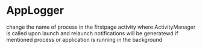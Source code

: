 # AppLogger
change the name of process in the firstpage activity where ActivityManager is called
upon launch and relaunch notifications will be generatewd if mentioned process or application is running in the background
